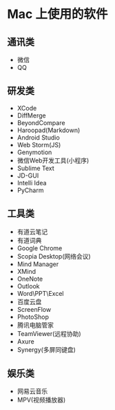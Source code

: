 # Mac 上使用的软件

## 通讯类
- 微信
- QQ

## 研发类
- XCode
- DiffMerge
- BeyondCompare
- Haroopad(Markdown)
- Android Studio
- Web Storm(JS)
- Genymotion
- 微信Web开发工具(小程序)
- Sublime Text
- JD-GUI
- Intelli Idea
- PyCharm

## 工具类
- 有道云笔记
- 有道词典
- Google Chrome
- Scopia Desktop(网络会议)
- Mind Manager
- XMind
- OneNote
- Outlook
- Word\PPT\Excel
- 百度云盘
- ScreenFlow
- PhotoShop
- 腾讯电脑管家
- TeamViewer(远程协助)
- Axure
- Synergy(多屏同键盘)

## 娱乐类
- 网易云音乐
- MPV(视频播放器)
